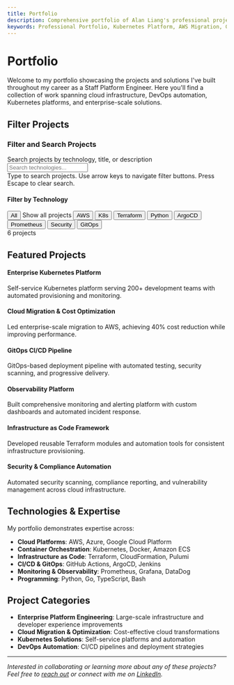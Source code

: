 ```yaml
---
title: Portfolio
description: Comprehensive portfolio of Alan Liang's professional projects including enterprise Kubernetes platforms, AWS migrations, GitOps pipelines, and infrastructure automation solutions.
keywords: Professional Portfolio, Kubernetes Platform, AWS Migration, GitOps Pipeline, Infrastructure as Code, Observability, Security Automation, DevOps Projects
---
```


# Portfolio

Welcome to my portfolio showcasing the projects and solutions I've built throughout my career as a Staff Platform Engineer. Here you'll find a collection of work spanning cloud infrastructure, DevOps automation, Kubernetes platforms, and enterprise-scale solutions.

## Filter Projects

<section class="portfolio-filter-container" role="search" aria-labelledby="filter-heading">
  <h3 id="filter-heading" class="sr-only">Filter and Search Projects</h3>
  
  <div class="filter-search-box">
    <label for="filter-search" class="sr-only">Search projects by technology, title, or description</label>
    <input type="text" id="filter-search" placeholder="Search technologies..." class="filter-search-input" 
           aria-label="Search projects by technology, title, or description"
           aria-describedby="search-instructions">
    <i class="fas fa-search filter-search-icon" aria-hidden="true"></i>
    <div id="search-instructions" class="sr-only">Type to search projects. Use arrow keys to navigate filter buttons. Press Escape to clear search.</div>
  </div>
  
  <div class="portfolio-filters" role="group" aria-labelledby="filter-buttons-heading">
    <h4 id="filter-buttons-heading" class="sr-only">Filter by Technology</h4>
    <button class="filter-btn active" data-filter="all" role="button" tabindex="0" aria-pressed="true" aria-describedby="all-filter-desc">All</button>
    <span id="all-filter-desc" class="sr-only">Show all projects</span>
    <button class="filter-btn" data-filter="AWS" role="button" tabindex="0" aria-pressed="false">AWS</button>
    <button class="filter-btn" data-filter="Kubernetes" role="button" tabindex="0" aria-pressed="false">K8s</button>
    <button class="filter-btn" data-filter="Terraform" role="button" tabindex="0" aria-pressed="false">Terraform</button>
    <button class="filter-btn" data-filter="Python" role="button" tabindex="0" aria-pressed="false">Python</button>
    <button class="filter-btn" data-filter="ArgoCD" role="button" tabindex="0" aria-pressed="false">ArgoCD</button>
    <button class="filter-btn" data-filter="Prometheus" role="button" tabindex="0" aria-pressed="false">Prometheus</button>
    <button class="filter-btn" data-filter="Security" role="button" tabindex="0" aria-pressed="false">Security</button>
    <button class="filter-btn" data-filter="GitOps" role="button" tabindex="0" aria-pressed="false">GitOps</button>
  </div>
  
  <div class="filter-results-count" role="status" aria-live="polite">
    <span id="results-count">6 projects</span>
  </div>
</section>

## Featured Projects

<section class="portfolio-grid" role="region" aria-labelledby="projects-heading">
  
  <article class="project-card clickable-card" data-technologies="Kubernetes,AWS,Terraform,ArgoCD" data-href="/portfolio/kubernetes-platform" 
           role="button" tabindex="0" aria-describedby="k8s-platform-desc">
    <div class="project-image kubernetes" role="img" aria-label="Kubernetes platform project icon">
      <i class="fas fa-dharmachakra" aria-hidden="true"></i>
    </div>
    <div class="project-content">
      <h4 class="project-title">Enterprise Kubernetes Platform</h4>
      <p id="k8s-platform-desc" class="project-description">Self-service Kubernetes platform serving 200+ development teams with automated provisioning and monitoring.</p>
    </div>
  </article>

  <article class="project-card clickable-card" data-technologies="AWS,Python" data-href="/portfolio/aws-migration" 
           role="button" tabindex="0" aria-describedby="aws-migration-desc">
    <div class="project-image aws" role="img" aria-label="AWS cloud migration project icon">
      <i class="fab fa-aws" aria-hidden="true"></i>
    </div>
    <div class="project-content">
      <h4 class="project-title">Cloud Migration & Cost Optimization</h4>
      <p id="aws-migration-desc" class="project-description">Led enterprise-scale migration to AWS, achieving 40% cost reduction while improving performance.</p>
    </div>
  </article>

  <article class="project-card clickable-card" data-technologies="ArgoCD,GitOps" data-href="/portfolio/gitops-pipeline" 
           role="button" tabindex="0" aria-describedby="gitops-pipeline-desc">
    <div class="project-image gitops" role="img" aria-label="GitOps CI/CD pipeline project icon">
      <i class="fas fa-code-branch" aria-hidden="true"></i>
    </div>
    <div class="project-content">
      <h4 class="project-title">GitOps CI/CD Pipeline</h4>
      <p id="gitops-pipeline-desc" class="project-description">GitOps-based deployment pipeline with automated testing, security scanning, and progressive delivery.</p>
    </div>
  </article>

  <article class="project-card clickable-card" data-technologies="Prometheus" data-href="/portfolio/observability-platform" 
           role="button" tabindex="0" aria-describedby="observability-desc">
    <div class="project-image monitoring" role="img" aria-label="Monitoring and observability platform project icon">
      <i class="fas fa-chart-line" aria-hidden="true"></i>
    </div>
    <div class="project-content">
      <h4 class="project-title">Observability Platform</h4>
      <p id="observability-desc" class="project-description">Built comprehensive monitoring and alerting platform with custom dashboards and automated incident response.</p>
    </div>
  </article>

  <article class="project-card clickable-card" data-technologies="Terraform,Python,AWS" data-href="/portfolio/iac-framework" 
           role="button" tabindex="0" aria-describedby="iac-framework-desc">
    <div class="project-image infrastructure" role="img" aria-label="Infrastructure as Code framework project icon">
      <i class="fas fa-server" aria-hidden="true"></i>
    </div>
    <div class="project-content">
      <h4 class="project-title">Infrastructure as Code Framework</h4>
      <p id="iac-framework-desc" class="project-description">Developed reusable Terraform modules and automation tools for consistent infrastructure provisioning.</p>
    </div>
  </article>

  <article class="project-card clickable-card" data-technologies="Security,Python,AWS" data-href="/portfolio/security-automation" 
           role="button" tabindex="0" aria-describedby="security-automation-desc">
    <div class="project-image security" role="img" aria-label="Security and compliance automation project icon">
      <i class="fas fa-shield-alt" aria-hidden="true"></i>
    </div>
    <div class="project-content">
      <h4 class="project-title">Security & Compliance Automation</h4>
      <p id="security-automation-desc" class="project-description">Automated security scanning, compliance reporting, and vulnerability management across cloud infrastructure.</p>
    </div>
  </article>
</section>

## Technologies & Expertise

My portfolio demonstrates expertise across:

- **Cloud Platforms**: AWS, Azure, Google Cloud Platform
- **Container Orchestration**: Kubernetes, Docker, Amazon ECS
- **Infrastructure as Code**: Terraform, CloudFormation, Pulumi
- **CI/CD & GitOps**: GitHub Actions, ArgoCD, Jenkins
- **Monitoring & Observability**: Prometheus, Grafana, DataDog
- **Programming**: Python, Go, TypeScript, Bash

## Project Categories

- **Enterprise Platform Engineering**: Large-scale infrastructure and developer experience improvements
- **Cloud Migration & Optimization**: Cost-effective cloud transformations
- **Kubernetes Solutions**: Self-service platforms and automation
- **DevOps Automation**: CI/CD pipelines and deployment strategies

---

*Interested in collaborating or learning more about any of these projects? Feel free to [reach out](mailto:alan@example.com) or connect with me on [LinkedIn](https://www.linkedin.com/in/alanliangdev/).*